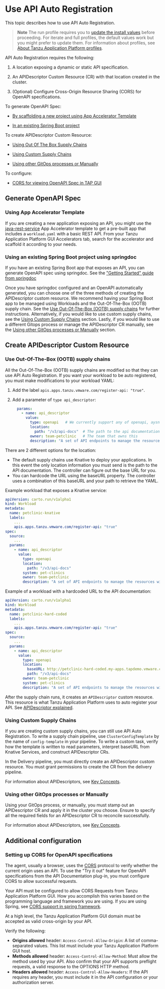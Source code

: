 # Use API Auto Registration

This topic describes how to use API Auto Registration.

>**Note** The run profile requires you to [update the install values](#update-values) before
>proceeding. For iterate and full profiles, the default values work but you
>might prefer to update them. For information about profiles,
>see [About Tanzu Application Platform profiles](../about-package-profiles.hbs.md#profiles-and-packages).

API Auto Registration requires the following:

1. A location exposing a dynamic or static API specification.

2. An APIDescriptor Custom Resource (CR) with that location created in the cluster.

3. (Optional) Configure Cross-Origin Resource Sharing (CORS) for OpenAPI specifications.

To generate OpenAPI Spec:

- [By scaffolding a new project using App Accelerator Template](#using-app-accelerator-template)

- [In an existing Spring Boot project](#existing-spring-project)

To create APIDescriptor Custom Resource:

- [Using Out Of The Box Supply Chains](#using-ootb-supply-chain)

- [Using Custom Supply Chains](#using-custom-supply-chain)

- [Using other GitOps processes or Manually](#using-gitops-manually)

To configure:

- [CORS for viewing OpenAPI Spec in TAP GUI](#cors)

## <a id='generate-openapi'></a>Generate OpenAPI Spec

### <a id='using-app-acc-template'></a>Using App Accelerator Template

If you are creating a new application exposing an API, you might use the [java-rest-service](https://github.com/vmware-tanzu/application-accelerator-samples/tree/main/java-rest-service)
App Accelerator template to get a pre-built app that includes a
`workload.yaml` with a basic REST API.
From your Tanzu Application Platform GUI Accelerators tab, search for the accelerator and
scaffold it according to your needs.

### <a id='existing-spring-project'></a>Using an existing Spring Boot project using springdoc

If you have an existing Spring Boot app that exposes an API, you can generate OpenAPI spec using springdoc. See the ["Getting Started" guide from springdoc](https://springdoc.org/#getting-started)

Once you have springdoc configured and an OpenAPI automatically generated, you can choose one of the three methods of creating the APIDescriptor custom resource.
We recommend having your Spring Boot app to be managed using Workloads and the Out-Of-The-Box (OOTB) supply chain. See the [Use Out-Of-The-Box (OOTB) supply chains](#using-ootb-supply-chain) for further instructions.
Alternatively, if you would like to use custom supply chains, see the [Using Custom Supply Chains](#using-custom-supply-chain) section.
Lastly, if you would like to use a different Gitops process or manage the APIDescriptor CR manually, see the [Using other GitOps processes or Manually](#using-gitops-manually) section.

## <a id='create-api-descriptor'></a>Create APIDescriptor Custom Resource

### <a id='using-ootb-supply-chain'></a> Use Out-Of-The-Box (OOTB) supply chains

All the Out-Of-The-Box (OOTB) supply chains are modified so that they can use API Auto Registration.
If you want your workload to be auto registered, you must make modifications to your
workload YAML:

1. Add the label `apis.apps.tanzu.vmware.com/register-api: "true"`.
2. Add a parameter of `type api_descriptor`:

    ```yaml
      params:
        - name: api_descriptor
          value:
            type: openapi   # We currently support any of openapi, aysncapi, graphql, grpc
            location:
              path: "/v3/api-docs"  # The path to the api documentation
            owner: team-petclinic   # The team that owns this
            description: "A set of API endpoints to manage the resources within the petclinic app."
    ```

There are 2 different options for the location:

- The default supply chains use Knative to deploy your applications. In this
  event the only location information you must send is the path to the API
  documentation. The controller can figure out the base URL for you.
- You can hardcode the URL using the baseURL property. The controller uses a
combination of this baseURL and your path to retrieve the YAML.

Example workload that exposes a Knative service:

```yaml
apiVersion: carto.run/v1alpha1
kind: Workload
metadata:
  name: petclinic-knative
  labels:
    ...
    apis.apps.tanzu.vmware.com/register-api: "true"
spec:
  source:
    ...
  params:
    - name: api_descriptor
      value:
        type: openapi
        location:
          path: "/v3/api-docs"
        system: pet-clinics
        owner: team-petclinic
        description: "A set of API endpoints to manage the resources within the petclinic app."

```

Example of a workload with a hardcoded URL to the API documentation:

```yaml
apiVersion: carto.run/v1alpha1
kind: Workload
metadata:
  name: petclinic-hard-coded
  labels:
    ...
    apis.apps.tanzu.vmware.com/register-api: "true"
spec:
  source:
    ...
  params:
    - name: api_descriptor
      value:
        type: openapi
        location:
          baseURL: http://petclinic-hard-coded.my-apps.tapdemo.vmware.com/
          path: "/v3/api-docs"
        owner: team-petclinic
        system: pet-clinics
        description: "A set of API endpoints to manage the resources within the petclinic app."
```

After the supply chain runs, it creates an `APIDescriptor` custom resource. This resource is what
Tanzu Application Platform uses to auto register your API.
See [APIDescriptor explained](#api-descriptor).

### <a id='using-custom-supply-chain'></a>Using Custom Supply Chains

If you are creating custom supply chains, you can still use API Auto Registration. To write a
supply chain pipeline, use `ClusterConfigTemplate` by the name of `config-template` in
your pipeline. To write a custom task, verify how the template is written to read parameters,
interpret baseURL from Knative Services, and construct APIDescriptor CRs.

In the Delivery pipeline, you must directly create an APIDescriptor custom resource. You must grant
permissions to create the CR from the delivery pipeline.

For information about APIDescriptors, see [Key Concepts](key-concepts.hbs.md).

### <a id='using-gitops-manually'></a>Using other GitOps processes or Manually

Using your GitOps process, or manually, you must stamp out an APIDescriptor CR and apply it in the
cluster you choose. Ensure to specify all the required fields for an APIDescriptor CR to reconcile successfully.

For information about APIDescriptors, see [Key Concepts](key-concepts.hbs.md).

## <a id='additional-config'></a>Additional configuration

### <a id='cors'></a>Setting up CORS for OpenAPI specifications

The agent, usually a browser, uses the [CORS](https://fetch.spec.whatwg.org/#http-cors-protocol)
protocol to verify whether the current origin uses an API.
To use the "Try it out" feature for OpenAPI specifications from the API Documentation plug-in, you must
configure CORS to allow successful requests.

Your API must be configured to allow CORS Requests from Tanzu Application Platform GUI. How you
accomplish this varies based on the programming language and framework you are using.
If you are using Spring, see [CORS support in spring framework](https://spring.io/blog/2015/06/08/cors-support-in-spring-framework).

At a high level, the Tanzu Application Platform GUI domain must be accepted as valid cross-origin by
your API.

Verify the following:

- **Origins allowed** header: `Access-Control-Allow-Origin`: A list of comma-separated values.
This list must include your Tanzu Application Platform GUI host.
- **Methods allowed** header: `Access-Control-Allow-Method`: Must allow the method used by your API.
Also confirm that your API supports preflight requests, a valid response to the OPTIONS HTTP method.
- **Headers allowed** header: `Access-Control-Allow-Headers`: If the API requires any header, you
must include it in the API configuration or your authorization server.

